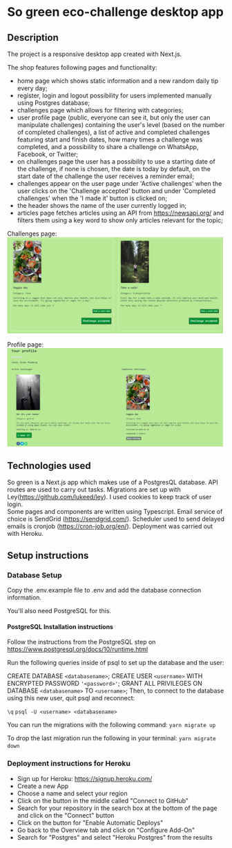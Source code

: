 <!-- Create a readme with:
title
description
all technologies used
1 or 2 screenshots
setup instructions
deployment instructions -->

# So green eco-challenge desktop app

## Description

The project is a responsive desktop app created with Next.js.

The shop features following pages and functionality:

- home page which shows static information and a new random daily tip every day;
- register, login and logout possibility for users implemented manually using Postgres database;
- challenges page which allows for filtering with categories;
- user profile page (public, everyone can see it, but only the user can manipulate challenges) containing the user's level (based on the number of completed challenges), a list of active and completed challenges featuring start and finish dates, how many times a challenge was completed, and a possibility to share a challenge on WhatsApp, Facebook, or Twitter;
- on challenges page the user has a possibility to use a starting date of the challenge, if none is chosen, the date is today by default, on the start date of the challenge the user receives a reminder email;
- challenges appear on the user page under 'Active challenges' when the user clicks on the 'Challenge accepted' button and under 'Completed challenges' when the 'I made it' button is clicked on;
- the header shows the name of the user currently logged in;
- articles page fetches articles using an API from https://newsapi.org/ and filters them using a key word to show only articles relevant for the topic;

Challenges page: <img src="/public/screenshot1.png" width="500">

Profile page: <img src="/public/screenshot2.png" width="500">

## Technologies used

So green is a Next.js app which makes use of a PostgresQL database.
API routes are used to carry out tasks.
Migrations are set up with Ley(https://github.com/lukeed/ley).
I used cookies to keep track of user login.  
Some pages and components are written using Typescript.
Email service of choice is SendGrid (https://sendgrid.com/).
Scheduler used to send delayed emails is cronjob (https://cron-job.org/en/).
Deployment was carried out with Heroku.

## Setup instructions

### Database Setup

Copy the .env.example file to .env and add the database connection information.

You'll also need PostgreSQL for this.

#### PostgreSQL Installation instructions

Follow the instructions from the PostgreSQL step on https://www.postgresql.org/docs/10/runtime.html

Run the following queries inside of psql to set up the database and the user:

CREATE DATABASE `<databasename>`;
CREATE USER `<username>` WITH ENCRYPTED PASSWORD `'<password>'`;
GRANT ALL PRIVILEGES ON DATABASE `<databasename>` TO `<username>`;
Then, to connect to the database using this new user, quit psql and reconnect:

`\q`
`psql -U <username> <databasename>`

You can run the migrations with the following command:
`yarn migrate up`

To drop the last migration run the following in your terminal:
`yarn migrate down`

### Deployment instructions for Heroku

- Sign up for Heroku: https://signup.heroku.com/
- Create a new App
- Choose a name and select your region
- Click on the button in the middle called "Connect to GitHub"
- Search for your repository in the search box at the bottom of the page and click on the "Connect" button
- Click on the button for "Enable Automatic Deploys"
- Go back to the Overview tab and click on "Configure Add-On"
- Search for "Postgres" and select "Heroku Postgres" from the results
